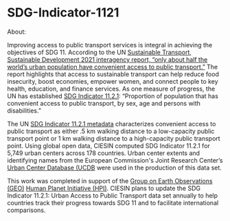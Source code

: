 # SDG-Indicator-1121

About: 

Improving access to public transport services is integral in achieving the objectives of SDG 11. According to the UN [Sustainable Transport, Sustainable Development 2021 interagency report, “only about half the world’s urban population have convenient access to public transport.”](https://sdgs.un.org/sites/default/files/2021-10/Transportation%20Report%202021_FullReport_Digital.pdf) The report highlights that access to sustainable transport can help reduce food insecurity, boost economies, empower women, and connect people to key health, education, and finance services. As one measure of progress, the UN has established [SDG Indicator 11.2.1](https://unstats.un.org/sdgs/metadata/?Text=&Goal=&Target=11.2): “Proportion of population that has convenient access to public transport, by sex, age and persons with disabilities.” 

The UN [SDG Indicator 11.2.1 metadata](https://unstats.un.org/sdgs/metadata/files/Metadata-11-02-01.pdf) characterizes convenient access to public transport as either .5 km walking distance to a low-capacity public transport point or 1 km walking distance to a high-capacity public transport point. Using global open data, CIESIN computed SDG Indicator 11.2.1 for 5,749 urban centers across 178 countries. Urban center extents and identifying names from the European Commission's Joint Research Center’s [Urban Center Database (UCDB](https://ghsl.jrc.ec.europa.eu/ucdb2018Overview.php) were used in the production of this data set. 

This work was completed in support of the [Group on Earth Observations (GEO)](https://earthobservations.org/index.php) [Human Planet Initiative (HPI)](https://ghsl.jrc.ec.europa.eu/HPI.php). CIESIN plans to update the SDG Indicator 11.2.1: Urban Access to Public Transport data set annually to help countries track their progress towards SDG 11 and to facilitate international comparisons. 
